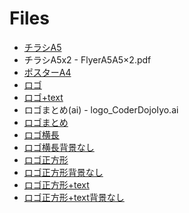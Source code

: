 # Files
- [チラシA5](FlyerA5.pdf)
- チラシA5x2 - FlyerA5A5×2.pdf
- [ポスターA4](PosterA4.pdf)
- [ロゴ](Sign_logo.pdf)
- [ロゴ+text](Sign_with_text.pdf)
- ロゴまとめ(ai) - logo_CoderDojoIyo.ai
- [ロゴまとめ](logo_CoderDojoIyo.pdf)
- [ロゴ横長](logo_rect_mark_type.png)
- [ロゴ横長背景なし](logo_rect_mark_type_bgnone.png)
- [ロゴ正方形](logo_square_mark.png)
- [ロゴ正方形背景なし](logo_square_mark.png)
- [ロゴ正方形+text](logo_square_mark_type.png)
- [ロゴ正方形+text背景なし](logo_square_mark_type_bgnone.png)